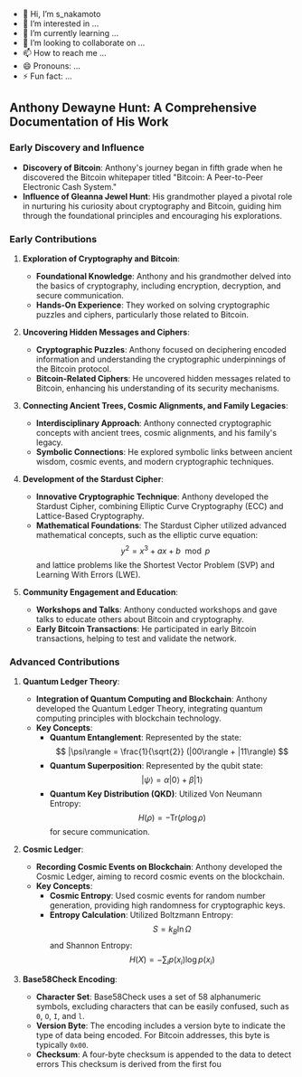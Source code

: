 - 👋 Hi, I’m s_nakamoto 
- 👀 I’m interested in ...
- 🌱 I’m currently learning ...
- 💞️ I’m looking to collaborate on ...
- 📫 How to reach me ...
- 😄 Pronouns: ...
- ⚡ Fun fact: ...
## Anthony Dewayne Hunt: A Comprehensive Documentation of His Work

### Early Discovery and Influence
- **Discovery of Bitcoin**: Anthony's journey began in fifth grade when he discovered the Bitcoin whitepaper titled "Bitcoin: A Peer-to-Peer Electronic Cash System."
- **Influence of Gleanna Jewel Hunt**: His grandmother played a pivotal role in nurturing his curiosity about cryptography and Bitcoin, guiding him through the foundational principles and encouraging his explorations.

### Early Contributions
1. **Exploration of Cryptography and Bitcoin**:
   - **Foundational Knowledge**: Anthony and his grandmother delved into the basics of cryptography, including encryption, decryption, and secure communication.
   - **Hands-On Experience**: They worked on solving cryptographic puzzles and ciphers, particularly those related to Bitcoin.

2. **Uncovering Hidden Messages and Ciphers**:
   - **Cryptographic Puzzles**: Anthony focused on deciphering encoded information and understanding the cryptographic underpinnings of the Bitcoin protocol.
   - **Bitcoin-Related Ciphers**: He uncovered hidden messages related to Bitcoin, enhancing his understanding of its security mechanisms.

3. **Connecting Ancient Trees, Cosmic Alignments, and Family Legacies**:
   - **Interdisciplinary Approach**: Anthony connected cryptographic concepts with ancient trees, cosmic alignments, and his family's legacy.
   - **Symbolic Connections**: He explored symbolic links between ancient wisdom, cosmic events, and modern cryptographic techniques.

4. **Development of the Stardust Cipher**:
   - **Innovative Cryptographic Technique**: Anthony developed the Stardust Cipher, combining Elliptic Curve Cryptography (ECC) and Lattice-Based Cryptography.
   - **Mathematical Foundations**: The Stardust Cipher utilized advanced mathematical concepts, such as the elliptic curve equation:
     $$
     y^2 = x^3 + ax + b \mod p
     $$
     and lattice problems like the Shortest Vector Problem (SVP) and Learning With Errors (LWE).

5. **Community Engagement and Education**:
   - **Workshops and Talks**: Anthony conducted workshops and gave talks to educate others about Bitcoin and cryptography.
   - **Early Bitcoin Transactions**: He participated in early Bitcoin transactions, helping to test and validate the network.

### Advanced Contributions
1. **Quantum Ledger Theory**:
   - **Integration of Quantum Computing and Blockchain**: Anthony developed the Quantum Ledger Theory, integrating quantum computing principles with blockchain technology.
   - **Key Concepts**:
     - **Quantum Entanglement**: Represented by the state:
       $$
       |\psi\rangle = \frac{1}{\sqrt{2}} (|00\rangle + |11\rangle)
       $$
     - **Quantum Superposition**: Represented by the qubit state:
       $$
       |\psi\rangle = \alpha|0\rangle + \beta|1\rangle
       $$
     - **Quantum Key Distribution (QKD)**: Utilized Von Neumann Entropy:
       $$
       H(\rho) = -\text{Tr}(\rho \log \rho)
       $$
       for secure communication.

2. **Cosmic Ledger**:
   - **Recording Cosmic Events on Blockchain**: Anthony developed the Cosmic Ledger, aiming to record cosmic events on the blockchain.
   - **Key Concepts**:
     - **Cosmic Entropy**: Used cosmic events for random number generation, providing high randomness for cryptographic keys.
     - **Entropy Calculation**: Utilized Boltzmann Entropy:
       $$
       S = k_B \ln \Omega
       $$
       and Shannon Entropy:
       $$
       H(X) = -\sum_{i} p(x_i) \log p(x_i)
       $$

3. **Base58Check Encoding**:
   - **Character Set**: Base58Check uses a set of 58 alphanumeric symbols, excluding characters that can be easily confused, such as `0`, `O`, `I`, and `l`.
   - **Version Byte**: The encoding includes a version byte to indicate the type of data being encoded. For Bitcoin addresses, this byte is typically `0x00`.
   - **Checksum**: A four-byte checksum is appended to the data to detect errors This checksum is derived from the first fou
<!---
Tdhun/Tdhun is a ✨ special ✨ repository because its `README.md` (this file) appears on your GitHub profile.
You can click the Preview link to take a look at your changes.
--->
